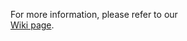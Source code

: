For more information, please refer to our<br/> 
[Wiki page](https://lobogit.unm.edu/fall19group11/lab2/wikis/home).